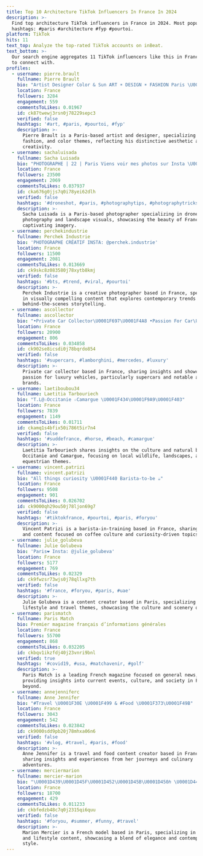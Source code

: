 ```yaml
---
title: Top 10 Architecture TikTok Influencers In France In 2024
description: >-
  Find top architecture TikTok influencers in France in 2024. Most popular
  hashtags: #paris #architecture #fyp #pourtoi.
platform: TikTok
hits: 11
text_top: Analyze the top-rated TikTok accounts on inBeat.
text_bottom: >-
  Our search engine aggregates 11 TikTok influencers like this in France for you
  to connect with.
profiles:
  - username: pierre.brault
    fullname: Pierre Brault
    bio: "Artist Designer Color & Sun ART ☀️ DESIGN ☀️ FASHION Paris \U0001F1EB\U0001F1F7@pierre.brault"
    location: France
    followers: 3284
    engagement: 559
    commentsToLikes: 0.01967
    id: ck87twewj3rsn0j78229sepc3
    verified: false
    hashtags: '#art, #paris, #pourtoi, #fyp'
    description: >-
      Pierre Brault is a Paris-based artist and designer, specializing in art,
      fashion, and color themes, reflecting his distinctive aesthetic and
      creativity.
  - username: sachaluisada
    fullname: Sacha Luisada
    bio: "PHOTOGRAPHE | 22 | Paris Viens voir mes photos sur Insta \U0001F919\U0001F3FB \U0001F389 20K ➡️ 24K\U0001F512?"
    location: France
    followers: 23500
    engagement: 2069
    commentsToLikes: 0.037937
    id: cka676g0jjs7q0i78yei62dlh
    verified: false
    hashtags: '#droneshot, #paris, #photographytips, #photographytricks'
    description: >-
      Sacha Luisada is a Paris-based photographer specializing in drone
      photography and landscape visuals, showcasing the beauty of France through
      captivating imagery.
  - username: perchekindustrie
    fullname: Perchek Industrie
    bio: 'PHOTOGRAPHE CRÉATIF INSTA: @perchek.industrie'
    location: France
    followers: 11500
    engagement: 2081
    commentsToLikes: 0.013669
    id: ck9skc8z083580j78xytb8kmj
    verified: false
    hashtags: '#bts, #trend, #viral, #pourtoi'
    description: >-
      Perchek Industrie is a creative photographer based in France, specializing
      in visually compelling content that explores contemporary trends and
      behind-the-scenes storytelling.
  - username: ascollector
    fullname: ascollector
    bio: "•Private Car Collector\U0001F697\U0001F4A8 •Passion For Car\U0001F697\U0001F4A8 •From France\U0001F1EB\U0001F1F7"
    location: France
    followers: 20900
    engagement: 806
    commentsToLikes: 0.034858
    id: ck902se8icsdi0j78bqrdo854
    verified: false
    hashtags: '#supercars, #lamborghini, #mercedes, #luxury'
    description: >-
      Private car collector based in France, sharing insights and showcasing a
      passion for luxury vehicles, particularly supercars and notable automotive
      brands.
  - username: laetiboubou34
    fullname: Laetitia Tarbouriech
    bio: "T.L@☆Occitanie ☆Camargue \U0001F434\U0001F9A9\U0001F403"
    location: France
    followers: 7839
    engagement: 1149
    commentsToLikes: 0.01711
    id: ckamq1s4bfix50i786t5ir7n4
    verified: false
    hashtags: '#suddefrance, #horse, #beach, #camargue'
    description: >-
      Laetitia Tarbouriech shares insights on the culture and natural beauty of
      Occitanie and Camargue, focusing on local wildlife, landscapes, and
      equestrian themes.
  - username: vincent.patrizi
    fullname: vincent.patrizi
    bio: "All things curiosity \U0001F440 Barista-to-be ☕️"
    location: France
    followers: 9508
    engagement: 901
    commentsToLikes: 0.026702
    id: ck9000qh29ou50j78ljon69g7
    verified: false
    hashtags: '#tiktokfrance, #pourtoi, #paris, #foryou'
    description: >-
      Vincent Patrizi is a barista-in-training based in France, sharing insights
      and content focused on coffee culture and curiosity-driven topics.
  - username: julie_golubeva
    fullname: Julie Golubeva
    bio: 'Paris❤️ Insta: @julie_golubeva'
    location: France
    followers: 5177
    engagement: 769
    commentsToLikes: 0.02329
    id: ck9fwzsr73wjs0j78qllxg7th
    verified: false
    hashtags: '#france, #foryou, #paris, #uae'
    description: >-
      Julie Golubeva is a content creator based in Paris, specializing in
      lifestyle and travel themes, showcasing the culture and scenery of France.
  - username: parismatch
    fullname: Paris Match
    bio: Premier magazine français d’informations générales
    location: France
    followers: 55700
    engagement: 868
    commentsToLikes: 0.032205
    id: ckbqv1ikzfdj40j23vnri9bnl
    verified: true
    hashtags: '#covid19, #usa, #matchavenir, #golf'
    description: >-
      Paris Match is a leading French magazine focused on general news,
      providing insights into current events, culture, and society in France and
      beyond.
  - username: annejenniferc
    fullname: Anne Jennifer
    bio: "#Travel \U0001F30E \U0001F499 & #Food \U0001F373\U0001F49B"
    location: France
    followers: 3043
    engagement: 542
    commentsToLikes: 0.023842
    id: ck9000sdd9pb20j78mhxa06n6
    verified: false
    hashtags: '#vlog, #travel, #paris, #food'
    description: >-
      Anne Jennifer is a travel and food content creator based in France,
      sharing insights and experiences from her journeys and culinary
      adventures.
  - username: merciermarion
    fullname: mercier-marion
    bio: "\U0001D439\U0001D45F\U0001D452\U0001D45B\U0001D450ℎ \U0001D440\U0001D45C\U0001D451\U0001D452\U0001D459 \U0001F4CDParis \U0001D43C\U0001D441\U0001D446\U0001D447\U0001D434: @\U0001D440\U0001D434\U0001D445\U0001D43C\U0001D442\U0001D441\U0001D440\U0001D436\U0001D445"
    location: France
    followers: 18700
    engagement: 429
    commentsToLikes: 0.011233
    id: ckbfedzb48c7q0j2315qi6quu
    verified: false
    hashtags: '#foryou, #summer, #funny, #travel'
    description: >-
      Marion Mercier is a French model based in Paris, specializing in fashion
      and lifestyle content, showcasing a blend of elegance and contemporary
      style.
---
```


